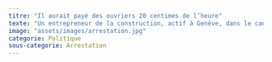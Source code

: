 ```yaml
---
titre: "Il aurait payé des ouvriers 20 centimes de l’heure"
texte: "Un entrepreneur de la construction, actif à Genève, dans le canton de Vaud et en Valais, se retrouve en détention provisoire à Champ-Dollon. Il est poursuivi pour traite d’êtres humains. Un entrepreneur de la construction, actif à Genève, dans le canton de Vaud et en Valais, est en détention provisoire à Champ-Dollon. Selon nos renseignements, l’homme, que nous appellerons Igor, est poursuivi pour traite d’êtres humains. Il sera jugé ce printemps par le Tribunal correctionnel et aura face à lui une quinzaine de plaignants, la plupart des ouvriers. Le Ministère public a rendu cet hiver un acte d’accusation. Le prévenu, qui possédait une entreprise genevoise tombée en faillite en 2018, se voit reprocher des faits survenus entre 2014 et 2017: il aurait sous-payé, sur différents chantiers romands, de la main-d’œuvre de l’Est recrutée par le biais d’internet."
image: "assets/images/arrestation.jpg"
categorie: Politique
sous-categorie: Arrestation
---
```

